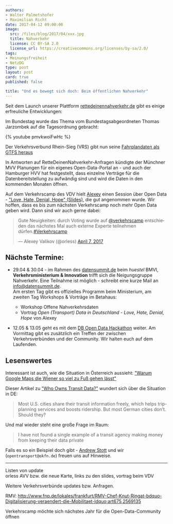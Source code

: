 ```yaml
---
authors:
- Walter Palmetshofer
- Maximilian Richt
date: 2017-04-12 09:00:00
image:
  src: /files/blog/2017/04/xxx.jpg
  title: Nahverkehr
  license: CC BY-SA 2.0
  license_url: https://creativecommons.org/licenses/by-sa/2.0/
tags:
- Meinungsfreiheit
- NetzDG
type: post
layout: post
card: true
published: false

title: "Und es bewegt sich doch: Beim öffentlichen Nahverkehr"
---
```


Seit dem Launch unserer Plattform [rettedeinennahverkehr.de](https://rettedeinennahverkehr.de/) gibt es einige erfreuliche Entwicklungen:
	
Im Bundestag wurde das Thema vom Bundestagsabgeordneten Thomas Jarzombek auf die Tagesordnung gebracht:		
	
{% youtube pmvkwoiFwHc %}		
	
Der Verkehrsverbund Rhein-Sieg (VRS) gibt nun seine [Fahrplandaten als GTFS heraus](https://www.vrsinfo.de/fahrplan/oepnv-daten-fuer-webentwickler.html)		
		
In Antworten auf RetteDeinenNahverkehr-Anfragen kündigte der Münchner MVV Planungen für ein eigenes Open-Data-Portal an - und auch der Hamburger HVV hat festgestellt, dass einzelne Verträge für die Datenbereitstellung zu aufwändig sind und wird die Daten in den kommenden Monaten öffnen.
	
Auf dem Verkehrscamp des VDV hielt [Alexey](https://twitter.com/orless/status/850286156587597826) einen Session über Open Data - ["Love, Hate, Denial, Hope" (Slides)](https://de.slideshare.net/orless/open-transport-data-in-deutschland-love-hate-denial-hope), die gut angenommen wurde. Wir hoffen, dass es bis zum nächsten Verkehrscamp noch mehr Open Data geben wird. Dann sind wir auch gerne dabei:		
		
<blockquote class="twitter-tweet" data-lang="en"><p lang="de" dir="ltr">Gute Neuigkeiten: durch Voting wurde auf <a href="https://twitter.com/verkehrscamp">@verkehrscamp</a> entschieden das nächstes Mal auch externe Experte teilnehmen dürfen.<a href="https://twitter.com/hashtag/Verkehrscamp?src=hash">#Verkehrscamp</a></p>&mdash; Alexey Valikov (@orless) <a href="https://twitter.com/orless/status/850334094407979008">April 7, 2017</a></blockquote>		
	
## Nächste Termine: 		
* 29.04 & 30.04 - im Rahmen des [datensummit.de](https://datensummit.de) beim *huestel* BMVI, <b>Verkehrsministerium & Innovation</b> trifft sich die Neigungsgruppe Nahverkehr. Eine Teilnahme ist möglich - schreibt eine kurze Mail an info@datensummit.de. 		
  Am ersten Tag gibt es offizielles Programm beim Ministerium, am zweiten Tag Workshops & Vorträge im Betahaus:		
  * Workshop Offene Nahverkehrsdaten		
  * Vortrag _Open (Transport) Data in Deutschland - Love, Hate, Denial, Hope_ von Alexey		
		
* 12.05 & 13.05 geht es mit dem [DB Open Data Hackathon](https://www.mindboxberlin.com/index.php/db-hackathon-may-2017.html) weiter. Am Vormittag gibt es zusätzlich ein Treffen der zwischen Verkehrsverbünden und der Community. Wir halten euch auf dem Laufenden. 		
		
## Lesenswertes		
		
Interessant ist auch, wie die Situation in Österreich aussieht: ["Warum Google Maps die Wiener so viel zu Fuß gehen lässt"](http://derstandard.at/2000055668178/Warum-Google-Maps-die-Wiener-so-viel-zu-Fuss-gehen)		
		
Dieser Artikel zu ["Who Owns Transit Data?"](https://www.citylab.com/transportation/2017/04/who-owns-transit-data/522444/) wundert sich über die Situation in DE:		
> Most U.S. cities share their transit information freely, which helps trip-planning services and boosts ridership. But most German cities don’t. Should they?		
		
Und mal wieder steht eine große Frage im Raum: 		
		
> I have not found a single example of a transit agency making money from keeping their data private		
		
Falls es so ein Beispiel doch gibt - [Andrew Stott](https://twitter.com/DirDigEng) und wir (`opentransport@okfn.de`) freuen uns auf Hinweise.		
	
----		
	
Listen von update		
orless AVV bzw. die neue Karte, links zu den slides, vortrag beim VDV		
	
Weitere Verkehrsverbünde updates bzw. Anfragen.		
	
RMV: http://www.fnp.de/lokales/frankfurt/RMV-Chef-Knut-Ringat-bdquo-Digitalisierung-veraendert-die-Mobilitaet-ldquo;art675,2569135		
	
Verkehrscamp möchte sich nächstes Jahr für die Open-Data-Community öffnen		

